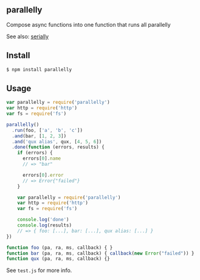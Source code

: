 ## parallelly

Compose async functions into one function that runs all parallelly

See also: [serially](http://github.com/azer/serially)

## Install

```bash
$ npm install parallelly
```

## Usage

```js
var parallelly = require('parallelly')
var http = require('http')
var fs = require('fs')

parallelly()
  .run(foo, ['a', 'b', 'c'])
  .and(bar, [1, 2, 3])
  .and('qux alias', qux, [4, 5, 6])
  .done(function (errors, results) {
    if (errors) {
      errors[0].name
      // => "bar"

      errors[0].error
      // => Error{"failed"}
    }

    var parallelly = require('parallelly')
    var http = require('http')
    var fs = require('fs')

    console.log('done')
    console.log(results)
    // => { foo: [...], bar: [...], qux alias: [...] }
})

function foo (pa, ra, ms, callback) { }
function bar (pa, ra, ms, callback) { callback(new Error("failed")) }
function qux (pa, ra, ms, callback) {}
```

See `test.js` for more info.
